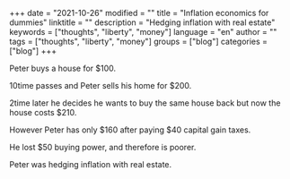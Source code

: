 +++
date = "2021-10-26"
modified = ""
title = "Inflation economics for dummies"
linktitle = ""
description = "Hedging inflation with real estate"
keywords = ["thoughts", "liberty", "money"]
language = "en"
author = ""
tags = ["thoughts", "liberty", "money"]
groups = ["blog"]
categories = ["blog"]
+++


Peter buys a house for $100.

10time passes and Peter sells his home for $200.

2time later he decides he wants to buy the same house back but now the house costs $210.

However Peter has only $160 after paying $40 capital gain taxes.

He lost $50 buying power, and therefore is poorer.

Peter was hedging inflation with real estate.